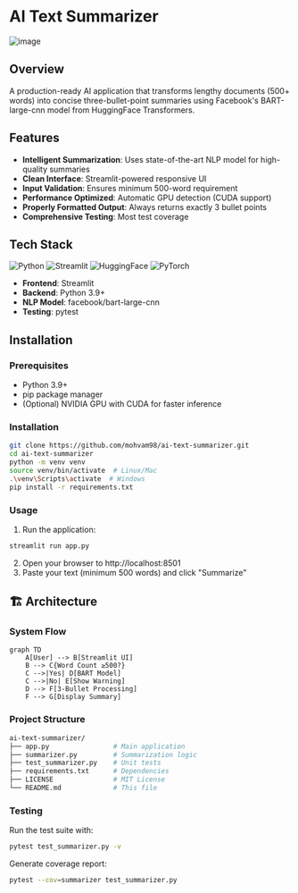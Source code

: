 # AI Text Summarizer

![image](https://github.com/user-attachments/assets/dabb0d4e-d9c1-4ee2-9f58-06248b5308ac)


## Overview

A production-ready AI application that transforms lengthy documents (500+ words) into concise three-bullet-point summaries using Facebook's BART-large-cnn model from HuggingFace Transformers.

## Features

- **Intelligent Summarization**: Uses state-of-the-art NLP model for high-quality summaries
- **Clean Interface**: Streamlit-powered responsive UI
- **Input Validation**: Ensures minimum 500-word requirement
- **Performance Optimized**: Automatic GPU detection (CUDA support)
- **Properly Formatted Output**: Always returns exactly 3 bullet points
- **Comprehensive Testing**: Most test coverage

## Tech Stack

![Python](https://img.shields.io/badge/Python-3.9+-blue?logo=python)
![Streamlit](https://img.shields.io/badge/Streamlit-FF4B4B?logo=streamlit)
![HuggingFace](https://img.shields.io/badge/HuggingFace-FFD21E?logo=huggingface)
![PyTorch](https://img.shields.io/badge/PyTorch-EE4C2C?logo=pytorch)

- **Frontend**: Streamlit
- **Backend**: Python 3.9+
- **NLP Model**: facebook/bart-large-cnn
- **Testing**: pytest

## Installation

### Prerequisites

- Python 3.9+
- pip package manager
- (Optional) NVIDIA GPU with CUDA for faster inference

### Installation
```bash
git clone https://github.com/mohvam98/ai-text-summarizer.git
cd ai-text-summarizer
python -m venv venv
source venv/bin/activate  # Linux/Mac
.\venv\Scripts\activate  # Windows
pip install -r requirements.txt
```

### Usage
1. Run the application:
```bash
streamlit run app.py
```
2. Open your browser to http://localhost:8501
3. Paste your text (minimum 500 words) and click "Summarize"
## 🏗️ Architecture

### System Flow
```mermaid
graph TD
    A[User] --> B[Streamlit UI]
    B --> C{Word Count ≥500?}
    C -->|Yes| D[BART Model]
    C -->|No| E[Show Warning]
    D --> F[3-Bullet Processing]
    F --> G[Display Summary]
```

### Project Structure
```bash
ai-text-summarizer/
├── app.py                # Main application
├── summarizer.py         # Summarization logic
├── test_summarizer.py    # Unit tests
├── requirements.txt      # Dependencies
├── LICENSE               # MIT License
└── README.md             # This file
```

### Testing
Run the test suite with:

```bash
pytest test_summarizer.py -v
```
Generate coverage report:

```bash
pytest --cov=summarizer test_summarizer.py
```
